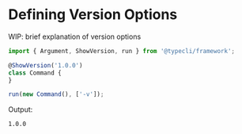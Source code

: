 # Defining Version Options

WIP: brief explanation of version options

```ts
import { Argument, ShowVersion, run } from '@typecli/framework';

@ShowVersion('1.0.0')
class Command {
}

run(new Command(), ['-v']);
```

Output:

```
1.0.0
```

